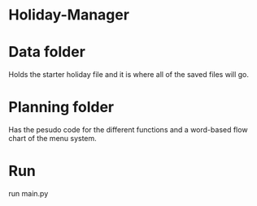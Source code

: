 # Holiday-Manager

# Data folder 

Holds the starter holiday file and it is where all of the saved files will go.

# Planning folder 

Has the pesudo code for the different functions and a word-based flow chart of the menu system.

# Run 

run main.py
